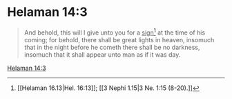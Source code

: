 # Helaman 14:3

> And behold, this will I give unto you for a <u>sign</u>[^a] at the time of his coming; for behold, there shall be great lights in heaven, insomuch that in the night before he cometh there shall be no darkness, insomuch that it shall appear unto man as if it was day.

[Helaman 14:3](https://www.churchofjesuschrist.org/study/scriptures/bofm/hel/14?lang=eng&id=p3#p3)


[^a]: [[Helaman 16.13|Hel. 16:13]]; [[3 Nephi 1.15|3 Ne. 1:15 (8-20).]]
